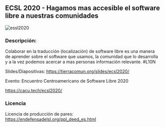 

## ECSL 2020 - Hagamos mas accesible el software libre a nuestras comunidades

![essl2020](https://cacu.tech/img/ecsl2020.png)

### Descripción: 

Colaborar en la traducción (localización) de software libre es una manera de aprender sobre el software que usamos, la comunidad que lo desarrolla y a la vez podemos acercar a mas personas información relevante. #L10N

Slides/Diapositivas: https://tierracomun.org/slides/ecsl2020/

Evento: Encuentro Centroamericano de Software Libre 2020

https://cacu.tech/ecsl2020/

### Licencia
Licencia de producción de pares: https://endefensadelsl.org/ppl_deed_es.html
